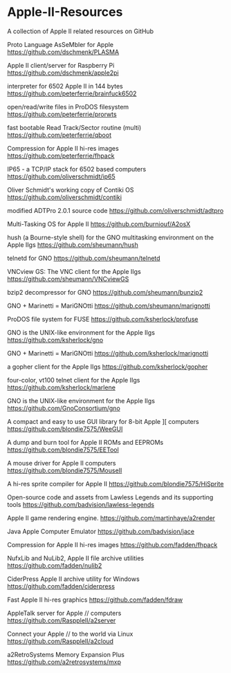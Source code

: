 # Apple-II-Resources
A collection of Apple II related resources on GitHub


Proto Language AsSeMbler for Apple
https://github.com/dschmenk/PLASMA 

Apple II client/server for Raspberry Pi 
https://github.com/dschmenk/apple2pi 

interpreter for 6502 Apple II in 144 bytes 
https://github.com/peterferrie/brainfuck6502 

open/read/write files in ProDOS filesystem 
https://github.com/peterferrie/prorwts 

fast bootable Read Track/Sector routine (multi) 
https://github.com/peterferrie/qboot 

Compression for Apple II hi-res images 
https://github.com/peterferrie/fhpack 

IP65 - a TCP/IP stack for 6502 based computers 
https://github.com/oliverschmidt/ip65 

Oliver Schmidt's working copy of Contiki OS 
https://github.com/oliverschmidt/contiki 

modified ADTPro 2.0.1 source code 
https://github.com/oliverschmidt/adtpro 

Multi-Tasking OS for Apple II 
https://github.com/burniouf/A2osX 

hush (a Bourne-style shell) for the GNO multitasking environment on the 
Apple IIgs 
https://github.com/sheumann/hush 

telnetd for GNO 
https://github.com/sheumann/telnetd 

VNCview GS: The VNC client for the Apple IIgs 
https://github.com/sheumann/VNCviewGS 

bzip2 decompressor for GNO 
https://github.com/sheumann/bunzip2 

GNO + Marinetti = MariGNOtti 
https://github.com/sheumann/marignotti 

ProDOS file system for FUSE 
https://github.com/ksherlock/profuse 

GNO is the UNIX-like environment for the Apple IIgs 
https://github.com/ksherlock/gno 

GNO + Marinetti = MariGNOtti 
https://github.com/ksherlock/marignotti 

a gopher client for the Apple IIgs 
https://github.com/ksherlock/gopher 

four-color, vt100 telnet client for the Apple IIgs 
https://github.com/ksherlock/marlene 

GNO is the UNIX-like environment for the Apple IIgs 
https://github.com/GnoConsortium/gno 

A compact and easy to use GUI library for 8-bit Apple ][ computers 
https://github.com/blondie7575/WeeGUI 

A dump and burn tool for Apple II ROMs and EEPROMs 
https://github.com/blondie7575/EETool 

A mouse driver for Apple II computers 
https://github.com/blondie7575/MouseII 

A hi-res sprite compiler for Apple II 
https://github.com/blondie7575/HiSprite 

Open-source code and assets from Lawless Legends and its supporting tools 
https://github.com/badvision/lawless-legends 

Apple II game rendering engine. 
https://github.com/martinhaye/a2render 

Java Apple Computer Emulator 
https://github.com/badvision/jace 

Compression for Apple II hi-res images 
https://github.com/fadden/fhpack 

NufxLib and NuLib2, Apple II file archive utilities 
https://github.com/fadden/nulib2 

CiderPress Apple II archive utility for Windows 
https://github.com/fadden/ciderpress 

Fast Apple II hi-res graphics 
https://github.com/fadden/fdraw 

AppleTalk server for Apple // computers 
https://github.com/RasppleII/a2server 

Connect your Apple // to the world via Linux 
https://github.com/RasppleII/a2cloud 

a2RetroSystems Memory Expansion Plus 
https://github.com/a2retrosystems/mxp 
